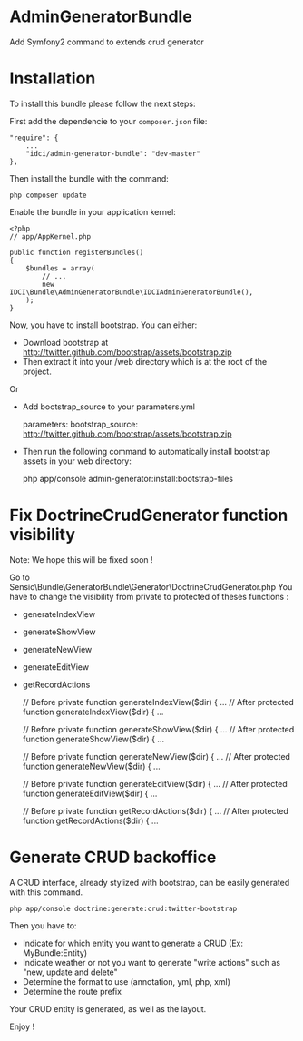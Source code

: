 AdminGeneratorBundle
====================

Add Symfony2 command to extends crud generator

Installation
===========

To install this bundle please follow the next steps:

First add the dependencie to your `composer.json` file:

    "require": {
        ...
        "idci/admin-generator-bundle": "dev-master"
    },

Then install the bundle with the command:

    php composer update

Enable the bundle in your application kernel:

    <?php
    // app/AppKernel.php

    public function registerBundles()
    {
        $bundles = array(
            // ...
            new IDCI\Bundle\AdminGeneratorBundle\IDCIAdminGeneratorBundle(),
        );
    }

Now, you have to install bootstrap. You can either: 

 * Download bootstrap at http://twitter.github.com/bootstrap/assets/bootstrap.zip
 * Then extract it into your /web directory which is at the root of the project.

Or

 * Add bootstrap_source to your parameters.yml

    parameters:
        bootstrap_source:  http://twitter.github.com/bootstrap/assets/bootstrap.zip

 * Then run the following command to automatically install bootstrap assets in your web directory:

    php app/console admin-generator:install:bootstrap-files


Fix DoctrineCrudGenerator function visibility
=============================================

Note: We hope this will be fixed soon !

Go to Sensio\Bundle\GeneratorBundle\Generator\DoctrineCrudGenerator.php
You have to change the visibility from private to protected of theses functions :

 * generateIndexView
 * generateShowView
 * generateNewView
 * generateEditView
 * getRecordActions

    // Before
    private function generateIndexView($dir)
    {
      ...
    // After
    protected function generateIndexView($dir)
    {
      ...

    // Before
    private function generateShowView($dir)
    {
      ...
    // After
    protected function generateShowView($dir)
    {
      ...

    // Before
    private function generateNewView($dir)
    {
      ...
    // After
    protected function generateNewView($dir)
    {
      ...

    // Before
    private function generateEditView($dir)
    {
      ...
    // After
    protected function generateEditView($dir)
    {
      ...

    // Before
    private function getRecordActions($dir)
    {
      ...
    // After
    protected function getRecordActions($dir)
    {
      ...

Generate CRUD backoffice
========================

A CRUD interface, already stylized with bootstrap, can be easily generated with this command.

    php app/console doctrine:generate:crud:twitter-bootstrap

Then you have to:

 * Indicate for which entity you want to generate a CRUD (Ex: MyBundle:Entity)
 * Indicate weather or not you want to generate "write actions" such as "new, update and delete"
 * Determine the format to use (annotation, yml, php, xml)
 * Determine the route prefix

Your CRUD entity is generated, as well as the layout.

Enjoy !
